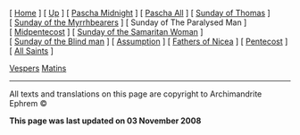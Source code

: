 \[ [Home](index.md) \] \[ [Up](pentecos.md) \] \[ [Pascha Midnight](PaschaN.md) \] \[ [Pascha All](pascha.md) \] \[ [Sunday of Thomas](ThomasSun.md) \] \[ [Sunday of the Myrrhbearers](myrrh-sun.md) \] \[ Sunday of The Paralysed Man \] \[ [Midpentecost](midpent.md) \] \[ [Sunday of the Samaritan Woman](SamarSun.md) \] \[ [Sunday of the Blind man](blindsunday.md) \] \[ [Assumption](assumpti.md) \] \[ [Fathers of Nicea](fathers.md) \] \[ [Pentecost](PentAll.md) \] \[ [All Saints](allsaints.md) \]

[Vespers](ParVesp.md)
[Matins](ParMat.md)

------------------------------------------------------------------------

All texts and translations on this page are copyright to
Archimandrite Ephrem ©

**This page was last updated on 03 November 2008**
